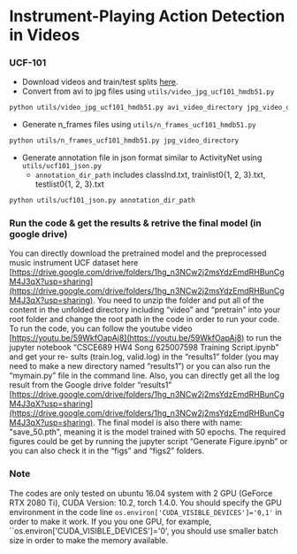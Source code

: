 # Instrument-Playing Action Detection in Videos


### UCF-101

* Download videos and train/test splits [here](http://crcv.ucf.edu/data/UCF101.php).
* Convert from avi to jpg files using ```utils/video_jpg_ucf101_hmdb51.py```

```bash
python utils/video_jpg_ucf101_hmdb51.py avi_video_directory jpg_video_directory
```

* Generate n_frames files using ```utils/n_frames_ucf101_hmdb51.py```

```bash
python utils/n_frames_ucf101_hmdb51.py jpg_video_directory
```

* Generate annotation file in json format similar to ActivityNet using ```utils/ucf101_json.py```
  * ```annotation_dir_path``` includes classInd.txt, trainlist0{1, 2, 3}.txt, testlist0{1, 2, 3}.txt

```bash
python utils/ucf101_json.py annotation_dir_path
```



### Run the code & get the results & retrive the final model (in google drive)
You can directly download the pretrained model and the preprocessed music instrument UCF dataset here [https://drive.google.com/drive/folders/1hg_n3NCw2j2msYdzEmdRHBunCgM4J3qX?usp=sharing](https://drive.google.com/drive/folders/1hg_n3NCw2j2msYdzEmdRHBunCgM4J3qX?usp=sharing). You need to unzip the folder and put all of the content in the unfolded directory including “video” and “pretrain” into your root folder and change the root path in the code in order to run your code.
To run the code, you can follow the youtube video [https://youtu.be/59WkfOapAj8](https://youtu.be/59WkfOapAj8) to run the jupyter notebook “CSCE689 HW4 Song 625007598 Training Script.ipynb” and get your re- sults (train.log, valid.log) in the “results1” folder (you may need to make a new directory named “results1”) or you can also run the “mymain.py” file in the command line. Also, you can directly get all the log result from the Google drive folder “results1” [https://drive.google.com/drive/folders/1hg_n3NCw2j2msYdzEmdRHBunCgM4J3qX?usp=sharing](https://drive.google.com/drive/folders/1hg_n3NCw2j2msYdzEmdRHBunCgM4J3qX?usp=sharing). The final model is also there with name: "save_50.pth", meaning it is the model trained with 50 epochs. The required figures could be get by running the jupyter script “Generate Figure.ipynb” or you can also check it in the “figs” and “figs2” folders.

### Note
The codes are only tested on ubuntu 16.04 system with 2 GPU (GeForce RTX 2080 Ti), CUDA Version: 10.2, torch 1.4.0. You should specify the GPU environment in the code line ``os.environ['CUDA_VISIBLE_DEVICES']='0,1'`` in order to make it work. If you you one GPU, for example, ``os.environ['CUDA_VISIBLE_DEVICES']='0', you should use smaller batch size in order to make the memory available. 